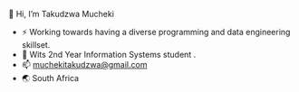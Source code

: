 👋 Hi, I’m Takudzwa Mucheki

- ⚡ Working towards having a diverse programming and data engineering skillset.
- 🏫 Wits 2nd Year Information Systems student .
- 📫 muchekitakudzwa@gmail.com
- 🌏 South Africa
  

<!---
TGrandeZA/TGrandeZA is a ✨ special ✨ repository because its `README.md` (this file) appears on your GitHub profile.
You can click the Preview link to take a look at your changes.
--->
